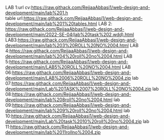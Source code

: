 LAB 1:url cv:[https://raw.githack.com/RejjaaAbbasi1/web-design-and-development/main/lab%201.h  ](https://raw.githack.com/RejjaaAbbasi1/web-design-and-development/main/lab%201.html)                                           
       table url:https://raw.githack.com/RejjaaAbbasi1/web-design-and-development/main/lab%201%20tables.html
                          LAB 2: https://raw.githack.com/RejjaaAbbasi1/web-design-and-development/main/2022-SE-04(lab%20task%202.wdd).html  LAB3:https://raw.githack.com/RejjaaAbbasi1/web-design-and-development/main/lab%203%20ROLL%20NO%2004.html LAB 4:https://raw.githack.com/RejjaaAbbasi1/web-design-and-development/main/lab%204%20roll%20no%2004.html LAB 5:https://raw.githack.com/RejjaaAbbasi1/web-design-and-development/main/LAB5%20ROLL%20NO%2004.html LAB 06:https://raw.githack.com/RejjaaAbbasi1/web-design-and-development/main/LAB%2006%20ROLL%20NO%2004.zip  lab 07:https://raw.githack.com/RejjaaAbbasi1/web-design-and-development/main/Lab%20TASK%2007%20ROLL%20NO%2004.zip lab 08:https://raw.githack.com/RejjaaAbbasi1/web-design-and-development/main/lab%208roll%20no%2004.html lab 09:https://raw.githack.com/RejjaaAbbasi1/web-design-and-development/main/lab%209%20roll%20no%2004.html  lab 10:https://raw.githack.com/RejjaaAbbasi1/web-design-and-development/main/Lab%20task%2010%20roll%20no%2004.zip   lab 11:https://raw.githack.com/RejjaaAbbasi1/web-design-and-development/main/lab%2011rollno%2004.zip
